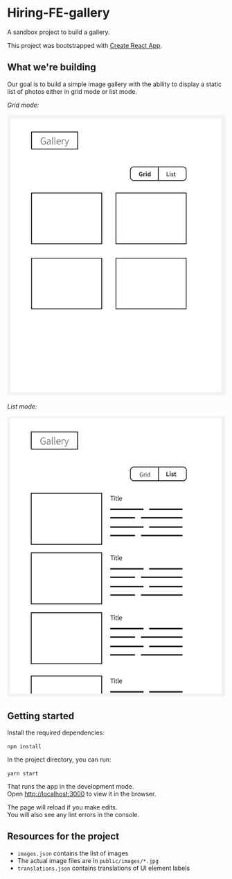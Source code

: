# Hiring-FE-gallery

A sandbox project to build a gallery.

This project was bootstrapped with [Create React App](https://github.com/facebook/create-react-app).

## What we're building

Our goal is to build a simple image gallery with the ability to display a static list of photos either in grid mode or list mode.

_Grid mode:_

![A rough mock up of the gallery in grid mode](./gallery-grid.png)


_List mode:_

![A rough mock up of the gallery in list mode](./gallery-list.png)


## Getting started

Install the required dependencies:

`npm install`

In the project directory, you can run:

`yarn start`

That runs the app in the development mode.<br />
Open [http://localhost:3000](http://localhost:3000) to view it in the browser.

The page will reload if you make edits.<br />
You will also see any lint errors in the console.

## Resources for the project

* `images.json` contains the list of images
* The actual image files are in `public/images/*.jpg`
* `translations.json` contains translations of UI element labels
